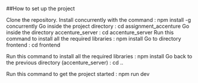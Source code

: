 ##How to set up the project


Clone the repository.
Install  concurrently with the command : npm install -g concurrently
Go inside the project directory : cd assignment_accenture
Go inside the directory accenture_server :  cd accenture_server
Run this command to install all the required libraries : npm install
Go to directory frontend : cd frontend

Run this command to install all the required libraries : npm install
Go back to the previous directory (accenture_server) : cd .. 

Run this command to get the project started : npm run dev

